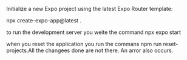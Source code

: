 Initialize a new Expo project using the latest Expo Router template:

npx create-expo-app@latest .

to run the development server you weite the command
npx expo start

when you reset the application you run the commans npm run reset-projects.All the changees done are not there. An arror also occurs.